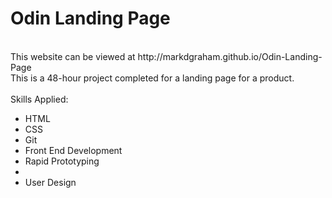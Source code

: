 # Odin Landing Page

<br/>
This website can be viewed at http://markdgraham.github.io/Odin-Landing-Page
<br/>
This is a 48-hour project completed for a landing page for a product. <br/>
<br/>
Skills Applied:
<ul>
    <li>HTML</li>
    <li>CSS</li>
    <li>Git</li>
    <li>Front End Development</li>
    <li>Rapid Prototyping<li>
    <li>User Design</li>
</ul>
